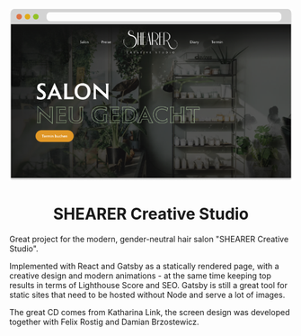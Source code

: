 <p align="center">
  <a href="https://shearer.studio">
    <img alt="Screenshot of the website" src="https://github.com/simonvomeyser/shearer-creative-studio/blob/main/screenshot.png?raw=true" />
  </a>
</p>

<h1 align="center">
SHEARER Creative Studio
</h1>

Great project for the modern, gender-neutral hair salon "SHEARER Creative Studio".

Implemented with React and Gatsby as a statically rendered page, with a creative design and modern animations - at the same time keeping top results in terms of Lighthouse Score and SEO. Gatsby is still a great tool for static sites that need to be hosted without Node and serve a lot of images.

The great CD comes from Katharina Link, the screen design was developed together with Felix Rostig and Damian Brzostewicz.